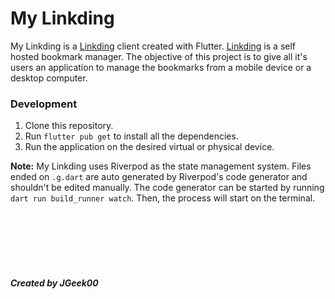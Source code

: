 # My Linkding

My Linkding is a [Linkding](https://github.com/sissbruecker/linkding) client created with Flutter. [Linkding](https://github.com/sissbruecker/linkding) is a self hosted bookmark manager. The objective of this project is to give all it's users an application to manage the bookmarks from a mobile device or a desktop computer.

### Development
1. Clone this repository.
2. Run ``flutter pub get`` to install all the dependencies.
3. Run the application on the desired virtual or physical device.

<b>Note:</b> My Linkding uses Riverpod as the state management system. Files ended on ``.g.dart`` are auto generated by Riverpod's code generator and shouldn't be edited manually.
The code generator can be started by running ``dart run build_runner watch``. Then, the process will start on the terminal.

<br>
<br>
<br>
<br>
<br>

##### Created by JGeek00